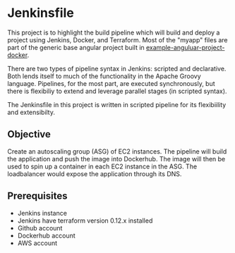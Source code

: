 # Jenkinsfile

This project is to highlight the build pipeline which will build and deploy a project using Jenkins, Docker, and Terraform. Most of the "myapp" files are part of the generic base angular project built in [example-anguluar-project-docker](https://github.com/DimsumPanda/example-angular-project-docker).

There are two types of pipeline syntax in Jenkins: scripted and declarative. Both lends itself to much of the functionality in the Apache Groovy language. Pipelines, for the most part, are executed synchronously, but there is flexibiliy to extend and leverage parallel stages (in scripted syntax).

The Jenkinsfile in this project is written in scripted pipeline for its flexibiility and extensibilty. 

## Objective
Create an autoscaling group (ASG) of EC2 instances. The pipeline will build the application and push the image into Dockerhub. The image will then be used to spin up a container in each EC2 instance in the ASG. The loadbalancer would expose the application through its DNS.

## Prerequisites
- Jenkins instance
- Jenkins have terraform version 0.12.x installed
- Github account
- Dockerhub account
- AWS account

## 